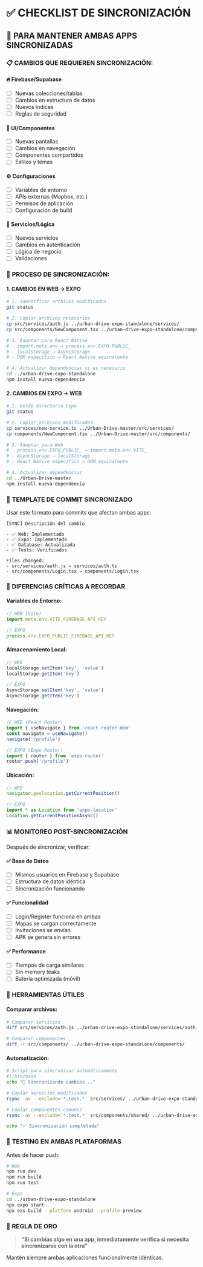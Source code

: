 # ✅ CHECKLIST DE SINCRONIZACIÓN

## 🎯 PARA MANTENER AMBAS APPS SINCRONIZADAS

### 📋 **CAMBIOS QUE REQUIEREN SINCRONIZACIÓN:**

#### 🔥 **Firebase/Supabase**
- [ ] Nuevas colecciones/tablas
- [ ] Cambios en estructura de datos
- [ ] Nuevos índices
- [ ] Reglas de seguridad

#### 🎨 **UI/Componentes**
- [ ] Nuevas pantallas
- [ ] Cambios en navegación
- [ ] Componentes compartidos
- [ ] Estilos y temas

#### ⚙️ **Configuraciones**
- [ ] Variables de entorno
- [ ] APIs externas (Mapbox, etc.)
- [ ] Permisos de aplicación
- [ ] Configuración de build

#### 🔧 **Servicios/Lógica**
- [ ] Nuevos servicios
- [ ] Cambios en autenticación
- [ ] Lógica de negocio
- [ ] Validaciones

### 🔄 **PROCESO DE SINCRONIZACIÓN:**

#### **1. CAMBIOS EN WEB → EXPO**
```bash
# 1. Identificar archivos modificados
git status

# 2. Copiar archivos necesarios
cp src/services/auth.js ../urban-drive-expo-standalone/services/
cp src/components/NewComponent.tsx ../urban-drive-expo-standalone/components/

# 3. Adaptar para React Native
# - import.meta.env → process.env.EXPO_PUBLIC_
# - localStorage → AsyncStorage
# - DOM específico → React Native equivalente

# 4. Actualizar dependencias si es necesario
cd ../urban-drive-expo-standalone
npm install nueva-dependencia
```

#### **2. CAMBIOS EN EXPO → WEB**
```bash
# 1. Desde directorio Expo
git status

# 2. Copiar archivos modificados
cp services/new-service.ts ../Urban-Drive-master/src/services/
cp components/NewComponent.tsx ../Urban-Drive-master/src/components/

# 3. Adaptar para Web
# - process.env.EXPO_PUBLIC_ → import.meta.env.VITE_
# - AsyncStorage → localStorage
# - React Native específico → DOM equivalente

# 4. Actualizar dependencias
cd ../Urban-Drive-master
npm install nueva-dependencia
```

### 📝 **TEMPLATE DE COMMIT SINCRONIZADO**

Usar este formato para commits que afectan ambas apps:

```
[SYNC] Descripción del cambio

- ✅ Web: Implementado
- ✅ Expo: Implementado
- ✅ Database: Actualizada
- ✅ Tests: Verificados

Files changed:
- src/services/auth.js → services/auth.ts
- src/components/Login.tsx → components/Login.tsx
```

### 🚨 **DIFERENCIAS CRÍTICAS A RECORDAR**

#### **Variables de Entorno:**
```javascript
// WEB (Vite)
import.meta.env.VITE_FIREBASE_API_KEY

// EXPO
process.env.EXPO_PUBLIC_FIREBASE_API_KEY
```

#### **Almacenamiento Local:**
```javascript
// WEB
localStorage.setItem('key', 'value')
localStorage.getItem('key')

// EXPO
AsyncStorage.setItem('key', 'value')
AsyncStorage.getItem('key')
```

#### **Navegación:**
```javascript
// WEB (React Router)
import { useNavigate } from 'react-router-dom'
const navigate = useNavigate()
navigate('/profile')

// EXPO (Expo Router)
import { router } from 'expo-router'
router.push('/profile')
```

#### **Ubicación:**
```javascript
// WEB
navigator.geolocation.getCurrentPosition()

// EXPO
import * as Location from 'expo-location'
Location.getCurrentPositionAsync()
```

### 📊 **MONITOREO POST-SINCRONIZACIÓN**

Después de sincronizar, verificar:

#### **✅ Base de Datos**
- [ ] Mismos usuarios en Firebase y Supabase
- [ ] Estructura de datos idéntica
- [ ] Sincronización funcionando

#### **✅ Funcionalidad**
- [ ] Login/Register funciona en ambas
- [ ] Mapas se cargan correctamente
- [ ] Invitaciones se envían
- [ ] APK se genera sin errores

#### **✅ Performance**
- [ ] Tiempos de carga similares
- [ ] Sin memory leaks
- [ ] Batería optimizada (móvil)

### 🔧 **HERRAMIENTAS ÚTILES**

#### **Comparar archivos:**
```bash
# Comparar servicios
diff src/services/auth.js ../urban-drive-expo-standalone/services/auth.ts

# Comparar componentes
diff -r src/components/ ../urban-drive-expo-standalone/components/
```

#### **Automatización:**
```bash
# Script para sincronizar automáticamente
#!/bin/bash
echo "🔄 Sincronizando cambios..."

# Copiar servicios modificados
rsync -av --exclude='*.test.*' src/services/ ../urban-drive-expo-standalone/services/

# Copiar componentes comunes
rsync -av --exclude='*.test.*' src/components/shared/ ../urban-drive-expo-standalone/components/shared/

echo "✅ Sincronización completada"
```

### 📱 **TESTING EN AMBAS PLATAFORMAS**

Antes de hacer push:

```bash
# Web
npm run dev
npm run build
npm run test

# Expo
cd ../urban-drive-expo-standalone
npx expo start
npx eas build --platform android --profile preview
```

### 🎯 **REGLA DE ORO**

> **"Si cambias algo en una app, inmediatamente verifica si necesita sincronizarse con la otra"**

Mantén siempre ambas aplicaciones funcionalmente idénticas.